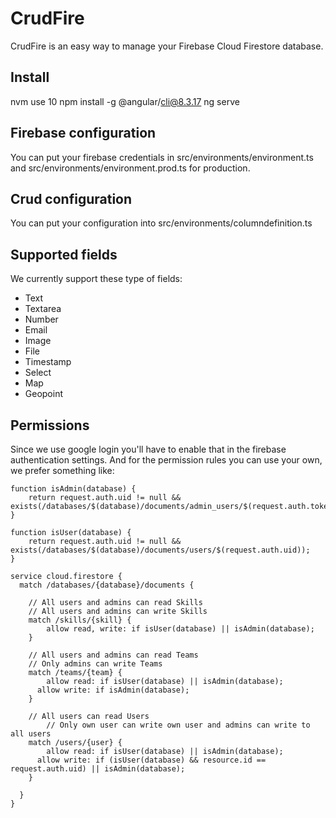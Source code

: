 # CrudFire

CrudFire is an easy way to manage your Firebase Cloud Firestore database.

## Install

nvm use 10
npm install -g @angular/cli@8.3.17
ng serve

## Firebase configuration

You can put your firebase credentials in src/environments/environment.ts and src/environments/environment.prod.ts for production.

## Crud configuration

You can put your configuration into src/environments/columndefinition.ts

## Supported fields

We currently support these type of fields:
* Text
* Textarea
* Number
* Email
* Image
* File
* Timestamp
* Select
* Map
* Geopoint

## Permissions

Since we use google login you'll have to enable that in the firebase authentication settings. And for the permission rules you can use your own, we prefer something like:

```
function isAdmin(database) {
	return request.auth.uid != null && exists(/databases/$(database)/documents/admin_users/$(request.auth.token.email));
}

function isUser(database) {
	return request.auth.uid != null && exists(/databases/$(database)/documents/users/$(request.auth.uid));
}

service cloud.firestore {
  match /databases/{database}/documents {

    // All users and admins can read Skills
    // All users and admins can write Skills
    match /skills/{skill} {
    	allow read, write: if isUser(database) || isAdmin(database);
    }

    // All users and admins can read Teams
    // Only admins can write Teams
    match /teams/{team} {
    	allow read: if isUser(database) || isAdmin(database);
      allow write: if isAdmin(database);
    }

    // All users can read Users
		// Only own user can write own user and admins can write to all users
    match /users/{user} {
    	allow read: if isUser(database) || isAdmin(database);
      allow write: if (isUser(database) && resource.id == request.auth.uid) || isAdmin(database);
    }
    
  }
}
```

